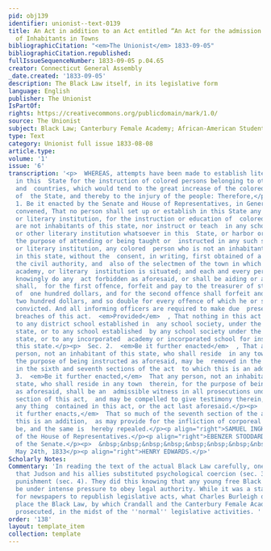 ```yaml
---
pid: obj139
identifier: unionist--text-0139
title: An Act in addition to an Act entitled “An Act for the admission and settlement
  of Inhabitants in Towns
bibliographicCitation: "<em>The Unionist</em> 1833-09-05"
bibliographicCitation.republished: 
fullIssueSequenceNumber: 1833-09-05 p.04.65
creator: Connecticut General Assembly
_date.created: '1833-09-05'
description: The Black Law itself, in its legislative form
language: English
publisher: The Unionist
IsPartOf: 
rights: https://creativecommons.org/publicdomain/mark/1.0/
source: The Unionist
subject: Black Law; Canterbury Female Academy; African-American Students; Legal Notices
type: Text
category: Unionist full issue 1833-08-08
article.type: 
volume: '1'
issue: '6'
transcription: '<p>  WHEREAS, attempts have been made to establish literary institutions
  in this  State for the instruction of colored persons belonging to other states
  and  countries, which would tend to the great increase of the colored population
  of  the State, and thereby to the injury of the people: Therefore,</p><p>  Sec.
  1. Be it enacted by the Senate and House of Representatives, in General  Assembly
  convened, That no person shall set up or establish in this State any  school, academy,
  or literary institution, for the instruction or education of  colored persons who
  are not inhabitants of this state, nor instruct or teach  in any school, academy,
  or other literary institution whatsoever in this  State, or harbor or board, for
  the purpose of attending or being taught or  instructed in any such school, academy,
  or literary institution, any colored  person who is not an inhabitant of any town
  in this state, without the  consent, in writing, first obtained of a majority of
  the civil authority, and  also of the selectmen of the town in which such school,
  academy, or literary  institution is situated; and each and every person who shall
  knowingly do any  act forbidden as aforesaid, or shall be aiding or assisting therein,
  shall,  for the first offence, forfeit and pay to the treasurer of state, a fine
  of  one hundred dollars, and for the second offence shall forfeit and pay a fine  of
  two hundred dollars, and so double for every offence of which he or she  shall be
  convicted. And all informing officers are required to make due  presentment of all
  breaches of this act.  <em>Provided</em>  , That nothing in this act shall extend
  to any district school established in  any school society, under the laws of this
  state, or to any school established  by any school society under the laws of this
  state, or to any incorporated  academy or incorporated school for instruction in
  this state.</p><p>  Sec. 2.  <em>Be it further enacted</em>  , That any colored
  person, not an inhabitant of this state, who shall reside  in any town therein for
  the purpose of being instructed as aforesaid, may be  removed in the manner prescribed
  in the sixth and seventh sections of the act  to which this is an addition.</p><p>  Sec.
  3.  <em>Be it further enacted,</em>  That any person, not an inhabitant of this
  state, who shall reside in any town  therein, for the purpose of being instructed
  as aforesaid, shall be an  admissible witness in all prosecutions under the first
  section of this act,  and may be compelled to give testimony therein, notwithstanding
  any thing  contained in this act, or the act last aforesaid.</p><p>  Sec. 4.  <em>Be
  it further enacts,</em>  That so much of the seventh section of the act to which
  this is an addition,  as may provide for the infliction of corporeal punishment,
  be, and the same is  hereby repealed.</p><p align="right">SAMUEL INGHAM,</p><p align="right">Speaker
  of the House of Representatives.</p><p align="right">EBENZER STODDARD,</p><p align="right">President
  of the Senate.</p><p>  &nbsp;&nbsp;&nbsp;&nbsp;&nbsp;&nbsp;&nbsp;&nbsp;&nbsp;&nbsp;&nbsp;&nbsp;&nbsp;&nbsp;&nbsp;&nbsp;&nbsp;&nbsp;&nbsp;&nbsp;&nbsp;&nbsp;&nbsp;&nbsp;&nbsp;&nbsp;&nbsp;&nbsp;&nbsp;&nbsp;&nbsp;&nbsp;&nbsp;&nbsp;&nbsp;&nbsp;&nbsp;&nbsp;&nbsp;&nbsp;&nbsp;&nbsp;&nbsp;&nbsp;&nbsp;&nbsp;&nbsp;&nbsp;&nbsp;&nbsp;&nbsp;&nbsp;&nbsp;&nbsp;&nbsp;&nbsp;&nbsp;&nbsp;&nbsp;&nbsp;&nbsp;&nbsp;&nbsp;&nbsp;&nbsp;&nbsp;&nbsp;&nbsp;&nbsp;&nbsp;&nbsp;&nbsp;&nbsp;&nbsp;&nbsp;&nbsp;&nbsp;&nbsp;&nbsp;&nbsp;&nbsp;&nbsp;&nbsp;  Approved,
  May 24th, 1833</p><p align="right">HENRY EDWARDS.</p>'
Scholarly Notes: 
Commentary: 'In reading the text of the actual Black Law carefully, one can observe
  that Judson and his allies substituted psychological coercion (sec. 3) for corporeal
  punishment (sec. 4). They did this knowing that any young free Black person would
  be under intense pressure to obey legal authority. While it was a standard practice
  for newspapers to republish legislative acts, what Charles Burleigh did here was
  place the Black Law, by which Crandall and the Canterbury Female Academy were being
  prosecuted, in the midst of the ''normal'' legislative activities. '
order: '138'
layout: template_item
collection: template
---
```

